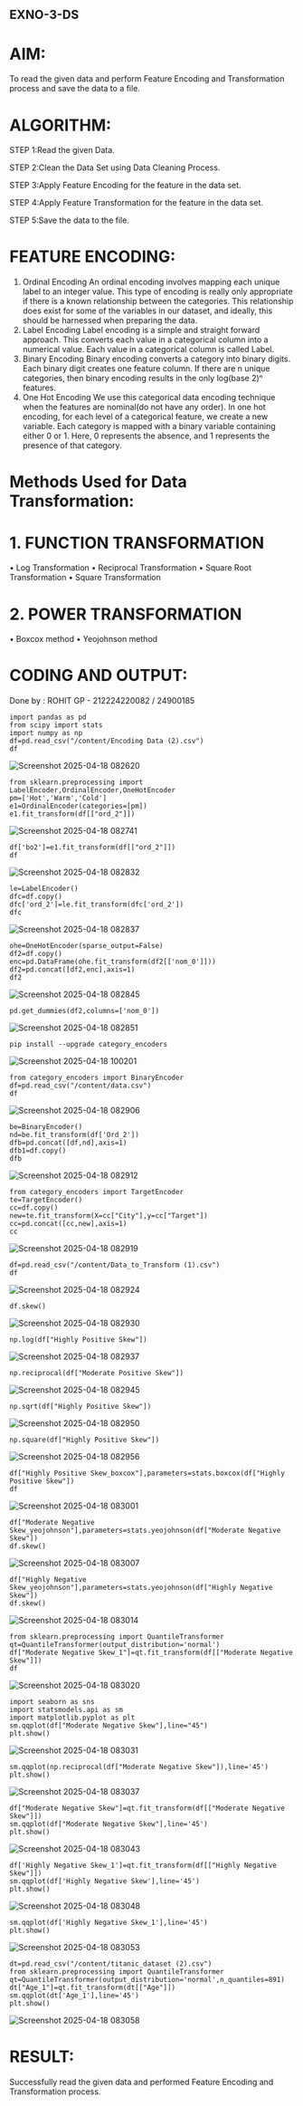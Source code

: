 ## EXNO-3-DS

# AIM:
To read the given data and perform Feature Encoding and Transformation process and save the data to a file.

# ALGORITHM:
STEP 1:Read the given Data.

STEP 2:Clean the Data Set using Data Cleaning Process.

STEP 3:Apply Feature Encoding for the feature in the data set.

STEP 4:Apply Feature Transformation for the feature in the data set.

STEP 5:Save the data to the file.

# FEATURE ENCODING:
1. Ordinal Encoding
An ordinal encoding involves mapping each unique label to an integer value. This type of encoding is really only appropriate if there is a known relationship between the categories. This relationship does exist for some of the variables in our dataset, and ideally, this should be harnessed when preparing the data.
2. Label Encoding
Label encoding is a simple and straight forward approach. This converts each value in a categorical column into a numerical value. Each value in a categorical column is called Label.
3. Binary Encoding
Binary encoding converts a category into binary digits. Each binary digit creates one feature column. If there are n unique categories, then binary encoding results in the only log(base 2)ⁿ features.
4. One Hot Encoding
We use this categorical data encoding technique when the features are nominal(do not have any order). In one hot encoding, for each level of a categorical feature, we create a new variable. Each category is mapped with a binary variable containing either 0 or 1. Here, 0 represents the absence, and 1 represents the presence of that category.

# Methods Used for Data Transformation:
  # 1. FUNCTION TRANSFORMATION
• Log Transformation
• Reciprocal Transformation
• Square Root Transformation
• Square Transformation
  # 2. POWER TRANSFORMATION
• Boxcox method
• Yeojohnson method

# CODING AND OUTPUT:

Done by : ROHIT GP - 212224220082 / 24900185

```
import pandas as pd
from scipy import stats
import numpy as np
df=pd.read_csv("/content/Encoding Data (2).csv")
df
```
![Screenshot 2025-04-18 082620](https://github.com/user-attachments/assets/23b5d6de-4b6d-4fda-aeac-6c38fe2d6502)
```
from sklearn.preprocessing import LabelEncoder,OrdinalEncoder,OneHotEncoder
pm=['Hot','Warm','Cold']
e1=OrdinalEncoder(categories=[pm])
e1.fit_transform(df[["ord_2"]])
```
![Screenshot 2025-04-18 082741](https://github.com/user-attachments/assets/b5792348-e1c4-4c10-94af-583abf6fc7b4)
```
df['bo2']=e1.fit_transform(df[["ord_2"]])
df
```
![Screenshot 2025-04-18 082832](https://github.com/user-attachments/assets/ca40ee8d-360e-41cd-aa06-e76ce1b43be5)
```
le=LabelEncoder()
dfc=df.copy()
dfc['ord_2']=le.fit_transform(dfc['ord_2'])
dfc
```
![Screenshot 2025-04-18 082837](https://github.com/user-attachments/assets/61a8ed81-e253-4e0c-93a8-0d16897b85ca)
```
ohe=OneHotEncoder(sparse_output=False)
df2=df.copy()
enc=pd.DataFrame(ohe.fit_transform(df2[['nom_0']]))
df2=pd.concat([df2,enc],axis=1)
df2
```
![Screenshot 2025-04-18 082845](https://github.com/user-attachments/assets/2a9780ef-31d2-484e-801f-a2b0e4b9e1eb)
```
pd.get_dummies(df2,columns=['nom_0'])
```
![Screenshot 2025-04-18 082851](https://github.com/user-attachments/assets/8965bd29-d87a-4c6e-9be3-8a10350f071e)
```
pip install --upgrade category_encoders
```
![Screenshot 2025-04-18 100201](https://github.com/user-attachments/assets/43e41bb3-ae5c-42ad-b7ef-057ef1e19170)
```
from category_encoders import BinaryEncoder
df=pd.read_csv("/content/data.csv")
df
```
![Screenshot 2025-04-18 082906](https://github.com/user-attachments/assets/7bee8afd-1a46-4df1-bcd3-677e4a7108eb)
```
be=BinaryEncoder()
nd=be.fit_transform(df['Ord_2'])
dfb=pd.concat([df,nd],axis=1)
dfb1=df.copy()
dfb
```
![Screenshot 2025-04-18 082912](https://github.com/user-attachments/assets/3e4d5936-3f17-4baa-849f-715ec77c2004)
```
from category_encoders import TargetEncoder
te=TargetEncoder()
cc=df.copy()
new=te.fit_transform(X=cc["City"],y=cc["Target"])
cc=pd.concat([cc,new],axis=1)
cc
```
![Screenshot 2025-04-18 082919](https://github.com/user-attachments/assets/aad1232f-2a6f-4824-a62f-82cc2f8ca4f9)
```
df=pd.read_csv("/content/Data_to_Transform (1).csv")
df
```
![Screenshot 2025-04-18 082924](https://github.com/user-attachments/assets/a31bf316-c978-4725-b062-62876cfbf83e)
```
df.skew()
```
![Screenshot 2025-04-18 082930](https://github.com/user-attachments/assets/0c51cc95-2b07-40ed-9ade-406789acd249)
```
np.log(df["Highly Positive Skew"])
```
![Screenshot 2025-04-18 082937](https://github.com/user-attachments/assets/54634c93-4b54-468e-a243-b74fc0c4349a)
```
np.reciprocal(df["Moderate Positive Skew"])
```
![Screenshot 2025-04-18 082945](https://github.com/user-attachments/assets/d20e2ac4-3292-482b-8b95-5fbd61722875)
```
np.sqrt(df["Highly Positive Skew"])
```
![Screenshot 2025-04-18 082950](https://github.com/user-attachments/assets/0fb1c3d4-b080-4e03-b1c5-dae6b3d73cd9)
```
np.square(df["Highly Positive Skew"])
```
![Screenshot 2025-04-18 082956](https://github.com/user-attachments/assets/96dddaed-e2b7-4f70-a11f-f4e07793c42b)
```
df["Highly Positive Skew_boxcox"],parameters=stats.boxcox(df["Highly Positive Skew"])
df
```
![Screenshot 2025-04-18 083001](https://github.com/user-attachments/assets/8b8a6bdf-ff7c-4b68-bc12-3ca25463a2f6)
```
df["Moderate Negative Skew_yeojohnson"],parameters=stats.yeojohnson(df["Moderate Negative Skew"])
df.skew()
```
![Screenshot 2025-04-18 083007](https://github.com/user-attachments/assets/82baf864-f923-4ca9-9917-951c750a8124)
```
df["Highly Negative Skew_yeojohnson"],parameters=stats.yeojohnson(df["Highly Negative Skew"])
df.skew()
```
![Screenshot 2025-04-18 083014](https://github.com/user-attachments/assets/38b8b0d1-67d0-4387-a53b-c5cf4b7bed5a)
```
from sklearn.preprocessing import QuantileTransformer
qt=QuantileTransformer(output_distribution='normal')
df["Moderate Negative Skew_1"]=qt.fit_transform(df[["Moderate Negative Skew"]])
df
```
![Screenshot 2025-04-18 083020](https://github.com/user-attachments/assets/9206fb7b-3740-4bfc-91fc-07e4e80fdc4e)
```
import seaborn as sns
import statsmodels.api as sm
import matplotlib.pyplot as plt
sm.qqplot(df["Moderate Negative Skew"],line="45")
plt.show()
```
![Screenshot 2025-04-18 083031](https://github.com/user-attachments/assets/682bb5f7-4218-4577-b955-6ead0d4865f8)
```
sm.qqplot(np.reciprocal(df["Moderate Negative Skew"]),line='45')
plt.show()
```
![Screenshot 2025-04-18 083037](https://github.com/user-attachments/assets/183bad17-6997-4cb1-9d44-d331af7cfb90)
```
df["Moderate Negative Skew"]=qt.fit_transform(df[["Moderate Negative Skew"]])
sm.qqplot(df["Moderate Negative Skew"],line='45')
plt.show() 
```
![Screenshot 2025-04-18 083043](https://github.com/user-attachments/assets/776158b7-4fdf-46fc-bcac-74d52b6b69ea)
```
df['Highly Negative Skew_1']=qt.fit_transform(df[["Highly Negative Skew"]])
sm.qqplot(df['Highly Negative Skew'],line='45')
plt.show()
```
![Screenshot 2025-04-18 083048](https://github.com/user-attachments/assets/ce9d4547-e95c-4dd0-8011-e46a83f35f2e)
```
sm.qqplot(df['Highly Negative Skew_1'],line='45')
plt.show()
```
![Screenshot 2025-04-18 083053](https://github.com/user-attachments/assets/6a73bdd4-53cd-4f98-8e42-4b05fa2b6b5e)
```
dt=pd.read_csv("/content/titanic_dataset (2).csv")
from sklearn.preprocessing import QuantileTransformer
qt=QuantileTransformer(output_distribution='normal',n_quantiles=891)
dt["Age_1"]=qt.fit_transform(dt[["Age"]])
sm.qqplot(dt['Age_1'],line='45')
plt.show()
```
![Screenshot 2025-04-18 083058](https://github.com/user-attachments/assets/93b22804-0039-4453-a62c-4f439f6e0e86)

# RESULT:
Successfully read the given data and performed Feature Encoding and Transformation process.       

